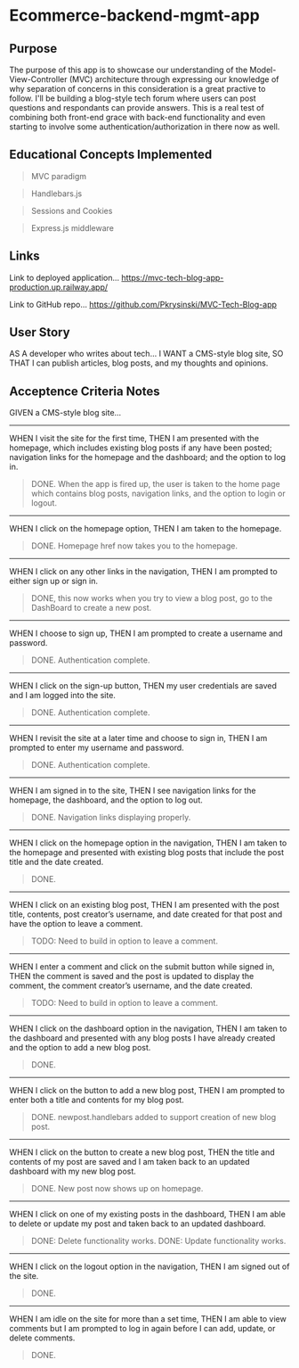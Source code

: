 # Ecommerce-backend-mgmt-app

## Purpose
The purpose of this app is to showcase our understanding of the Model-View-Controller (MVC) architecture through expressing our knowledge of why separation of concerns in this consideration is a great practive to follow.  I'll be building a blog-style tech forum where users can post questions and respondants can provide answers.  This is a real test of combining both front-end grace with back-end functionality and even starting to involve some authentication/authorization in there now as well.


## Educational Concepts Implemented
>MVC paradigm

>Handlebars.js

>Sessions and Cookies

>Express.js middleware

## Links

Link to deployed application...
https://mvc-tech-blog-app-production.up.railway.app/

Link to GitHub repo...
https://github.com/Pkrysinski/MVC-Tech-Blog-app


## User Story

AS A developer who writes about tech...
I WANT a CMS-style blog site,
SO THAT I can publish articles, blog posts, and my thoughts and opinions.

## Acceptence Criteria Notes

GIVEN a CMS-style blog site...

- - - - -
WHEN I visit the site for the first time,
THEN I am presented with the homepage, which includes existing blog posts if any have been posted; navigation links for the homepage and the dashboard; and the option to log in.
>DONE.  When the app is fired up, the user is taken to the home page which contains blog posts, navigation links, and the option to login or logout.

- - - - -
WHEN I click on the homepage option,
THEN I am taken to the homepage.
>DONE.  Homepage href now takes you to the homepage.

- - - - -
WHEN I click on any other links in the navigation,
THEN I am prompted to either sign up or sign in.
>DONE, this now works when you try to view a blog post, go to the DashBoard to create a new post.

- - - - -
WHEN I choose to sign up,
THEN I am prompted to create a username and password.
>DONE.  Authentication complete.

- - - - -
WHEN I click on the sign-up button,
THEN my user credentials are saved and I am logged into the site.
>DONE.  Authentication complete.

- - - - -
WHEN I revisit the site at a later time and choose to sign in,
THEN I am prompted to enter my username and password.
>DONE.  Authentication complete.

- - - - -
WHEN I am signed in to the site,
THEN I see navigation links for the homepage, the dashboard, and the option to log out.
>DONE.  Navigation links displaying properly.

- - - - -
WHEN I click on the homepage option in the navigation,
THEN I am taken to the homepage and presented with existing blog posts that include the post title and the date created.
>DONE.

- - - - -
WHEN I click on an existing blog post,
THEN I am presented with the post title, contents, post creator’s username, and date created for that post and have the option to leave a comment.
>TODO: Need to build in option to leave a comment.

- - - - -
WHEN I enter a comment and click on the submit button while signed in,
THEN the comment is saved and the post is updated to display the comment, the comment creator’s username, and the date created.
>TODO: Need to build in option to leave a comment.

- - - - -
WHEN I click on the dashboard option in the navigation,
THEN I am taken to the dashboard and presented with any blog posts I have already created and the option to add a new blog post.
>DONE.

- - - - -
WHEN I click on the button to add a new blog post,
THEN I am prompted to enter both a title and contents for my blog post.
>DONE.  newpost.handlebars added to support creation of new blog post.

- - - - -
WHEN I click on the button to create a new blog post,
THEN the title and contents of my post are saved and I am taken back to an updated dashboard with my new blog post.
>DONE. New post now shows up on homepage.

- - - - -
WHEN I click on one of my existing posts in the dashboard,
THEN I am able to delete or update my post and taken back to an updated dashboard.
>DONE: Delete functionality works.
>DONE: Update functionality works.

- - - - -
WHEN I click on the logout option in the navigation,
THEN I am signed out of the site.
>DONE.

- - - - -
WHEN I am idle on the site for more than a set time,
THEN I am able to view comments but I am prompted to log in again before I can add, update, or delete comments.
>DONE.
